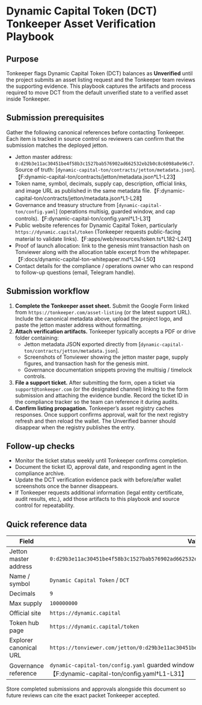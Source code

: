 # Dynamic Capital Token (DCT) Tonkeeper Asset Verification Playbook

## Purpose

Tonkeeper flags Dynamic Capital Token (DCT) balances as **Unverified** until the
project submits an asset listing request and the Tonkeeper team reviews the
supporting evidence. This playbook captures the artifacts and process required
to move DCT from the default unverified state to a verified asset inside
Tonkeeper.

## Submission prerequisites

Gather the following canonical references before contacting Tonkeeper. Each item
is tracked in source control so reviewers can confirm that the submission
matches the deployed jetton.

- Jetton master address:
  `0:d29b3e11ac30451be4f58b3c1527bab576902ad662532eb2b0c8c6098a0e96c7`. Source
  of truth:
  [`dynamic-capital-ton/contracts/jetton/metadata.json`].【F:dynamic-capital-ton/contracts/jetton/metadata.json†L1-L23】
- Token name, symbol, decimals, supply cap, description, official links, and
  image URL as published in the same metadata
  file.【F:dynamic-capital-ton/contracts/jetton/metadata.json†L1-L28】
- Governance and treasury structure from [`dynamic-capital-ton/config.yaml`]
  (operations multisig, guarded window, and cap
  controls).【F:dynamic-capital-ton/config.yaml†L1-L31】
- Public website references for Dynamic Capital Token, particularly
  `https://dynamic.capital/token` (Tonkeeper requests public-facing material to
  validate links).【F:apps/web/resources/token.ts†L182-L241】
- Proof of launch allocation: link to the genesis mint transaction hash on
  Tonviewer along with the allocation table excerpt from the
  whitepaper.【F:docs/dynamic-capital-ton-whitepaper.md†L34-L50】
- Contact details for the compliance / operations owner who can respond to
  follow-up questions (email, Telegram handle).

## Submission workflow

1. **Complete the Tonkeeper asset sheet.** Submit the Google Form linked from
   `https://tonkeeper.com/asset-listing` (or the latest support URL). Include
   the canonical metadata above, upload the project logo, and paste the jetton
   master address without formatting.
2. **Attach verification artifacts.** Tonkeeper typically accepts a PDF or drive
   folder containing:
   - Jetton metadata JSON exported directly from
     [`dynamic-capital-ton/contracts/jetton/metadata.json`].
   - Screenshots of Tonviewer showing the jetton master page, supply figures,
     and transaction hash for the genesis mint.
   - Governance documentation snippets proving the multisig / timelock controls.
3. **File a support ticket.** After submitting the form, open a ticket via
   `support@tonkeeper.com` (or the designated channel) linking to the form
   submission and attaching the evidence bundle. Record the ticket ID in the
   compliance tracker so the team can reference it during audits.
4. **Confirm listing propagation.** Tonkeeper’s asset registry caches responses.
   Once support confirms approval, wait for the next registry refresh and then
   reload the wallet. The Unverified banner should disappear when the registry
   publishes the entry.

## Follow-up checks

- Monitor the ticket status weekly until Tonkeeper confirms completion.
- Document the ticket ID, approval date, and responding agent in the compliance
  archive.
- Update the DCT verification evidence pack with before/after wallet screenshots
  once the banner disappears.
- If Tonkeeper requests additional information (legal entity certificate, audit
  results, etc.), add those artifacts to this playbook and source control for
  repeatability.

## Quick reference data

| Field                  | Value                                                                                                                               |
| ---------------------- | ----------------------------------------------------------------------------------------------------------------------------------- |
| Jetton master address  | `0:d29b3e11ac30451be4f58b3c1527bab576902ad662532eb2b0c8c6098a0e96c7`                                                                |
| Name / symbol          | `Dynamic Capital Token` / `DCT`                                                                                                     |
| Decimals               | `9`                                                                                                                                 |
| Max supply             | `100000000`                                                                                                                         |
| Official site          | `https://dynamic.capital`                                                                                                           |
| Token hub page         | `https://dynamic.capital/token`                                                                                                     |
| Explorer canonical URL | `https://tonviewer.com/jetton/0:d29b3e11ac30451be4f58b3c1527bab576902ad662532eb2b0c8c6098a0e96c7`                                   |
| Governance reference   | `dynamic-capital-ton/config.yaml` guarded window and operations multisig configuration.【F:dynamic-capital-ton/config.yaml†L1-L31】 |

Store completed submissions and approvals alongside this document so future
reviews can cite the exact packet Tonkeeper accepted.
